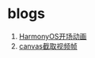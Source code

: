 # blogs

1. [HarmonyOS开场动画](https://codepen.io/lirumeng/pen/GRmZXev)
2. [canvas截取视频帧](https://codepen.io/lirumeng/pen/gOWrdvW)
